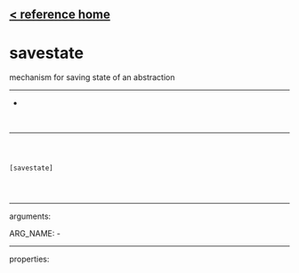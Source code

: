 [< reference home](ceammc_lib.html)
---

# savestate


mechanism for saving state of an abstraction

---

-
<br>


---


```



[savestate]


            
```

---
arguments:

ARG_NAME: -<br>

---
properties:


